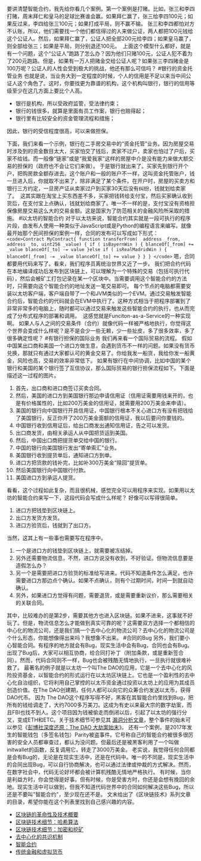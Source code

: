 要讲清楚智能合约，我先给你看几个案例。第一个案例是打赌。比如，张三和李四打赌，周末拜仁和皇马的足球比赛谁会赢。如果拜仁赢了，张三给李四100元；如果反过来，李四给张三100元；如果打成平局，则不赢不输。
张三和李四都怕对方不认账，所以，他们需要找一个他们都信得过的人来做公证，两人都把100元钱给这个公证人。然后，如果拜仁赢了，公证人把全部200元给李四；如果皇马赢了，则全部给张三；如果是平局，则分别退还100元。
<img src="https://static001.geekbang.org/resource/image/b0/bb/b0370516ca22b23fc6c1fe47e90c80bb.png" alt="" />
上面这个模型什么都好，就是有一个问题，这个“公证人”跑路了怎么办？因为他们只赌100元，公证人犯不着为了200元跑路。但是，如果有一万人把赌金交给公证人呢？如果张三李四赌金是100万呢？公证人的人性会受到极大的挑战，他还有那么可信吗？
#银行的资金托管业务
也就是说，当业务大到一定程度的时候，个人的信用是不足以来当中间公证人这个角色了。这时，你要找更为靠谱的机构，这个机构叫银行，银行的信用等级至少在这几方面上要比个人高。

* 银行是机构，所以受政府监管，受法律约束；
* 银行的钱很多，就算是里面有员工作案，银行也赔得起；
* 银行里有比较安全的资金管理流程和措施；

因此，银行的受信程度很高，可以来做担保。
<!-- [[[read_end]]] -->
下面，我们来看一个示例，银行在二手房交易中的“资金托管”业务。因为房屋交易时涉及到的资金数目太大，买家怕交了钱后，卖家不过户，卖家也怕过了户后，买家不给钱。而一般像“链家”或是“我爱我家”这样的房屋中介是没有能力来做大额交易的担保的（政府也不会让它们来做）。
于是银行就出来了。买家先到银行开个户，把购房款全额存进去。这个账户和一般的账户不一样，这叫资金托管账户，钱一旦进入后，你就取不出来了，除非满足了某个条件。在开户时，房屋的买卖方和银行三方约定，一旦房产证从卖家过户到买家30天后没有纠纷，钱就划给卖家了。
<img src="https://static001.geekbang.org/resource/image/cf/95/cf2c80beb5379a37fe5d15bb99caa095.png" alt="" />
这其实跟在淘宝上买东西差不多，买家把钱转给支付宝，然后买家确认收到货后，在支付宝上点确认，钱就划给商家了。唯一不一样的是，支付宝没有资格担保像房屋交易这么大的交易金额。这是国家为了防范相关的金融风险所采取的措施。
#以太坊的智能合约
对于以太坊来说，智能合约其实就是一段可执行的程序片段，由发布人使用一种类似于JavaScript或是Python的编程语言来编写。就像最开始那个民间担保的案例一样，合同的发布可以写成如下形式：
`<code>Contract MyContract{
    function transferFrom(  address _from, address _to, uint256 _value) {
        if ( isBayernWin ) {
            blanceOf[_from] +=  _value
            blanceOf[_to] -= value
        }else if ( isRealMadridWin ) {
            blanceOf[_from] -= _value
            blanceOf[_to] += value
        }
    }
}
</code>`
嗯，合同都要用代码来写了。看来，我们程序员离统治世界又近了一步。
我们把合约代码在本地编译成功后发布到区块链上，可以理解为一个特殊的交易（包括可执行代码），然后会被矿工打包记录在某一个区块中。当需要调用这个智能合约的方法时，只需要向这个智能合约的地址发送一笔交易即可。
每个节点的电脑都需要安装以太坊客户端，客户端自带了一个和JVM类似的一个EVM。通过交易触发智能合约后，智能合约的代码就会在EVM中执行了。这种方式相当于把程序部署到了非常非常多的电脑上，随时都可以通过交易来触发这些智能合约的执行，也从而完成了分布式程序的部署和调用。
<img src="https://static001.geekbang.org/resource/image/f0/cb/f000316a917d59fffd8a067b4201b0cb.png" alt="" />
这感觉就是Funciton-as-a-Service的一种实现啊。
如果人与人之间的交易条件（合约）就像代码一样被严格地执行，你觉得这个世界会变成什么样呢？是不是会少一些无赖，少一些扯皮，多了很多效率，多了很多确定性呢？
#有银行担保的国际业务
我们再来看一个国际贸易的流程。
假如中国某出口商和美国一个进口方做生意，会遇到货币不一样的问题。如果没有货币兑换，那就只有通过大家都认可的黄金交易了。你给我发一船货，我给你发一船黄金，风险也高，交易的效率非常低下。
如果有银行在中间协调，比如中国的某个银行和美国的某个银行签了互信协议，那么国际贸易的银行担保流程如下。下面是描述这一过程的图片。
<img src="https://static001.geekbang.org/resource/image/9d/59/9d19c5e890bafa85f8704b002bd79759.png" alt="" />

1. 首先，出口商和进口商签订买卖合同。
2. 然后，美国的进口方到美国银行那边申请信用证（信用证需要用钱来开的，也是有价格属性的，比如200万美金的信用证，就需要用200万美金来申请）。
3. 美国的银行向中国银行开具信用证，中国银行根本不关心进口方有没有把钱给了美国银行，反正你开了200万美金面额的信用证，我以后要问你要钱的。
4. 中国银行收到信用证后，给出口商发出通知信用证，告之可以发货。
5. 出口商发货，由相关承运人从中国把货运到美国。
6. 然后，中国出口商把提货单交给中国的银行。
7. 中国的银行向美国银行发出“寄单索汇”业务。
8. 美国银行收到提货单后，通知进口方到单。
9. 进口方把货款的钱补完，比如补300万美金“赎回”提货单。
10. 然后美国银行向中国银行付款。
11. 美国进口方到承运人提货。

看看，这个过程如此复杂，而且很机械，感觉完全可以用程序来实现。如果用以太坊的智能合约来写一下，这段代码会写成什么样呢？
好像可以写得很简单。

1. 进口方把钱垫到区块链上。
2. 出口方发货方发货。
3. 进口方验货后，钱就到了出口方。

当然，这其上有一些事也需要写在程序中。

1. 一个是进口方的钱垫到区块链上，就需要被冻结掉。
2. 另外还需要物流信息，不然，进口方说没有收到，不好验证。但物流信息要是造假怎么办？
3. 另一个是需要把进口方验货的标准给写进来。代码不知道条件怎么满足，也许需要进口方那边点个确认。如果不点确认，则有个过期时间，时间一到就自动确认。
4. 另外，如果进口方觉得有问题，需要退货，或是需要重新议价，那么需要相关的关联合同。

其中，比较难办的是第2步，需要其他方也进入区块链。如果不进来，这事就不好玩了。但是，物流信息怎么才能做到真实可靠的呢？这需要双方选择一个都相信的中心化的物流公司，还是我们搞一个去中心化的物流公司？去中心化的物流公司是个什么形态，你能想像得出来吗？我想象不出来。
#合同的Bug
另外，我们要小心智能合同。有程序的地方就会有Bug，现实生活中会有Bug，合同也会有Bug。出现了Bug后，大家可以相互协商，给合同打补丁（附加条款，或是重新签合同）。然而，代码合同则不一样，Bug也会被残酷无情地执行，一旦执行就很难补救了。
最著名的例子就是以太坊一个叫The DAO的应用，它是一个去中心化的风险投资基金，以智能合约的形式运行在以太坊区块链上。它也是一个盈利性的去中心化自治组织，它将利用自己掌控的以太币资金通过投资以太坊上的应用为其成员创造价值。在The DAO创建期，任何人都可以向它的众筹合约发送以太币，获得DAO代币。
因为 The DAO这个程序写得不好，黑客在其智能合约里找到Bug，把所有的钱给调走了，大约7000多万美刀。这成为有史以来最大宗的数字劫案，而且FBI也找不到人。这个项目因为钱被偷走而倒闭以后，引起了以太坊的强行分叉，变成ETH和ETC。关于技术细节可参见其 <a href="http://www.8btc.com/thedao-expolit-analysis">漏洞分析文章</a>，整个事件的始未可以参见《<a href="https://www.leiphone.com/news/201706/JnNEqj90inEWLTJD.html">彭博社深度还原：The DAO 大劫案始末</a>》。
还有一个案例，是2017年发生的智能钱包（多签名钱包）Parity被盗事件。它号称自己的智能合约被很多很厉害的安全人员都审查过，都认为没问题。但最后还是被黑客利用了一个叫做initwallet的函数，反复调用它，转走了3000万美金。
老实说，我觉得任何合同都是会有Bug的，无论是在现实生活中，还是在代码中。唯一的不同是，现实生活中的合同出现Bug，可以自行协商解决，也可以通过法律或仲裁的方式解决。然而，在数字社会中，代码无论好坏都会被计算机残酷无情地严格执行。
有时候，当你是利益方时，你会觉得是好事。但有时候，你是受害方时，你还是会想有挽回的余地。现实生活中可以做到，但我不知道代码世界中的合同如何解决这些Bug，所以还是不要叫&quot;智能合约&quot;，至少现在还不是。
文末给出了《区块链技术》系列文章的目录，希望你能在这个列表里找到自己感兴趣的内容。

* <a href="https://time.geekbang.org/column/article/5197">区块链的革命性及技术概要</a>
* <a href="https://time.geekbang.org/column/article/5363">区块链技术细节：哈希算法</a>
* <a href="https://time.geekbang.org/column/article/5438">区块链技术细节：加密和挖矿</a>
* <a href="https://time.geekbang.org/column/article/5612">去中心化的共识机制</a>
* <a href="https://time.geekbang.org/column/article/5623">智能合约</a>
* <a href="https://time.geekbang.org/column/article/5636">传统金融和虚拟货币</a>

<p></p>
